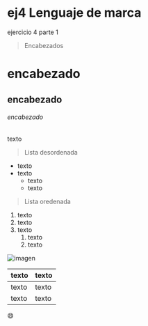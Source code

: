 # ej4 Lenguaje de marca
ejercicio 4 parte 1
>Encabezados
# encabezado
## encabezado
###### encabezado

texto
>Lista desordenada
* texto
* texto
  * texto
  * texto
 >Lista oredenada
1. texto
1. texto
1. texto
   1. texto
   1. texto
   
  ![imagen](C:/Escritorio/1ºASIR/descarga.jpg)
  
texto | texto
----- | -----
texto | texto
texto |texto

:smile:	
